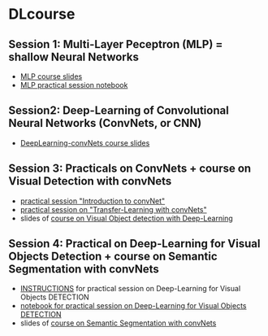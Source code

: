 # DLcourse

## Session 1: Multi-Layer Peceptron (MLP) = shallow Neural Networks
 * [MLP course slides](https://github.com/fabienMoutarde/DLcourse/blob/master/MLP-NeuralNetworks_course_2pp.pdf)
 * [MLP practical session notebook](https://github.com/fabienMoutarde/DLcourse/blob/master/tp1_Practical_Multi_Layer_Perceptron.ipynb)
 
## Session2: Deep-Learning of Convolutional Neural Networks (ConvNets, or CNN)
 * [DeepLearning-convNets course slides](https://github.com/fabienMoutarde/DLcourse/blob/master/deepLearning-convNets_course-FabienMOUTARDE_2pp.pdf)
 
## Session 3: Practicals on ConvNets + course on Visual Detection with convNets
 * [practical session "Introduction to convNet"](https://github.com/fabienMoutarde/DLcourse/blob/master/tp2_Practical_CNN_Introduction_LeNet_MNIST.ipynb)
 * [practical session on "Transfer-Learning with convNets"](https://github.com/fabienMoutarde/DLcourse/blob/master/tp2b_Practical_ConvNet_Transfer_Learning_Inception.ipynb)
 * slides of [course on Visual Object detection with Deep-Learning](https://github.com/fabienMoutarde/DLcourse/blob/master/deepLearning-for-VisualObjectsDetection_course-FabienMOUTARDE_2pp.pdf)
 
## Session 4: Practical on Deep-Learning for Visual Objects Detection + course on Semantic Segmentation with convNets
 * [INSTRUCTIONS](https://github.com/fabienMoutarde/DLcourse/blob/master/tp3-instructions_practical_DeepLearning-visualObjectDetection_MS-HPC-IA.html) for practical session on Deep-Learning for Visual Objects DETECTION
 * [notebook for practical session on Deep-Learning for Visual Objects DETECTION](https://github.com/fabienMoutarde/DLcourse/blob/master/tp3-notebook_Practical_visualObjectDetection_YOLOv3.ipynb)
 * slides of [course on Semantic Segmentation with convNets](https://github.com/fabienMoutarde/DLcourse/blob/master/deepLearning-for-SceneAnalysis-and-SemanticSegmentation_course-FabienMOUTARDE_2pp.pdf)
